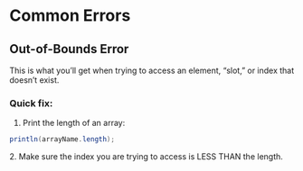 # Common Errors

## Out-of-Bounds Error&#xD;

This is what you’ll get when trying to access an element, “slot,” or index that doesn’t exist.

### &#xD;Quick fix:&#xD;

1. Print the length of an array:

```java
println(arrayName.length);
```

2\. Make sure the index you are trying to access is LESS THAN the length.